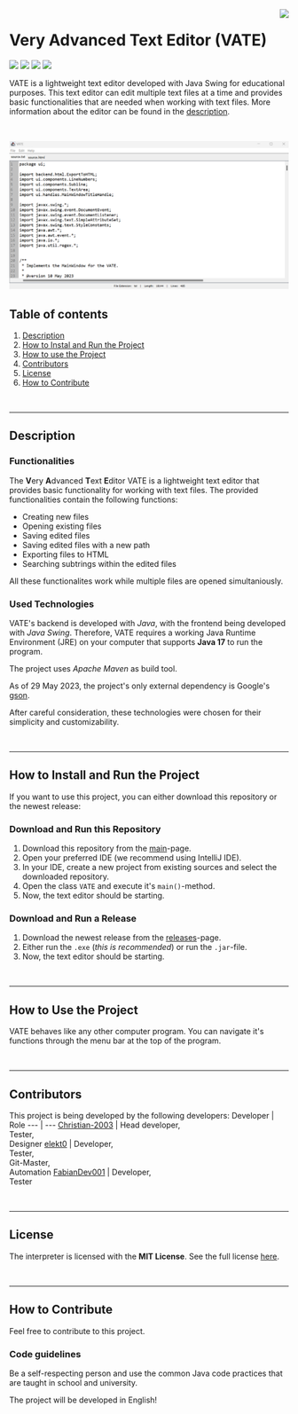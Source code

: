 <img src="resources/icon256x256.ico" height="100" align="right">

# Very Advanced Text Editor (VATE)
![](https://img.shields.io/github/contributors/Christian-2003/VATE?color=green)
![](https://img.shields.io/github/languages/code-size/Christian-2003/VATE)
![](https://img.shields.io/github/license/Christian-2003/VATE?color=red)
![](https://img.shields.io/github/issues/Christian-2003/VATE)


VATE is a lightweight text editor developed with Java Swing for educational purposes. This text editor can edit multiple text files at a time and provides basic functionalities that are needed when working with text files. More information about the editor can be found in the [description](#description).

<br>

![](screenshots/VATE_Main_Window.png)
<br>

## Table of contents
1. [Description](#description)
2. [How to Instal and Run the Project](#how-to-install-and-run-the-project)
3. [How to use the Project](#how-to-use-the-project)
4. [Contributors](#contributors)
5. [License](#license)
6. [How to Contribute](#how-to-contribute)

<br>

***
## Description
### Functionalities
The **V**ery **A**dvanced **T**ext **E**ditor VATE is a lightweight text editor that provides basic functionality for working with text files. The provided functionalities contain the following functions:

* Creating new files
* Opening existing files
* Saving edited files
* Saving edited files with a new path
* Exporting files to HTML
* Searching subtrings within the edited files

All these functionalites work while multiple files are opened simultaniously.

### Used Technologies
VATE's backend is developed with _Java_, with the frontend being developed with _Java Swing_. Therefore, VATE requires a working Java Runtime Environment (JRE) on your computer that supports **Java 17** to run the program.

The project uses _Apache Maven_ as build tool.

As of 29 May 2023, the project's only external dependency is Google's [gson](https://mvnrepository.com/artifact/com.google.code.gson/gson).

After careful consideration, these technologies were chosen for their simplicity and customizability.

<br>

***
## How to Install and Run the Project
If you want to use this project, you can either download this repository or the newest release:

### Download and Run this Repository
1. Download this repository from the [main](https://github.com/Christian-2003/VATE)-page.
2. Open your preferred IDE (we recommend using IntelliJ IDE).
3. In your IDE, create a new project from existing sources and select the downloaded repository.
4. Open the class `VATE` and execute it's `main()`-method.
5. Now, the text editor should be starting.

### Download and Run a Release
1. Download the newest release from the [releases](https://github.com/Christian-2003/VATE/releases)-page.
2. Either run the `.exe` (_this is recommended_) or run the `.jar`-file.
3. Now, the text editor should be starting.

<br>

***
## How to Use the Project
VATE behaves like any other computer program. You can navigate it's functions through the menu bar at the top of the program.

<br>

***
## Contributors
This project is being developed by the following developers:
Developer | Role
--- | ---
[Christian-2003](https://github.com/Christian-2003) | Head developer,<br>Tester,<br>Designer
[elekt0](https://github.com/Elekt0) | Developer,<br>Tester,<br>Git-Master,<br>Automation
[FabianDev001](https://github.com/FabianDev001) | Developer,<br>Tester

<br>

***
## License
The interpreter is licensed with the **MIT License**. See the full license [here](LICENSE.txt).

<br>

***
## How to Contribute
Feel free to contribute to this project.

### Code guidelines
Be a self-respecting person and use the common Java code practices that are taught in school and university.

The project will be developed in English!

